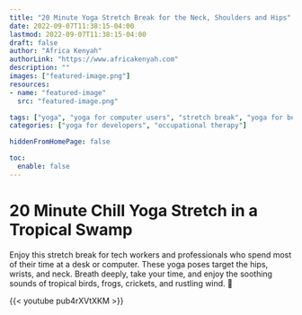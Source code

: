 ```yaml
---
title: "20 Minute Yoga Stretch Break for the Neck, Shoulders and Hips"
date: 2022-09-07T11:38:15-04:00
lastmod: 2022-09-07T11:38:15-04:00
draft: false
author: "Africa Kenyah"
authorLink: "https://www.africakenyah.com"
description: ""
images: ["featured-image.png"]
resources:
- name: "featured-image"
  src: "featured-image.png"

tags: ["yoga", "yoga for computer users", "stretch break", "yoga for beginners"]
categories: ["yoga for developers", "occupational therapy"]

hiddenFromHomePage: false

toc:
  enable: false
---
```


# 20 Minute Chill Yoga Stretch in a Tropical Swamp

Enjoy this stretch break for tech workers and professionals who spend most of their time at a desk or computer.  These yoga poses target the hips, wrists, and neck. Breath deeply, take your time, and enjoy the soothing sounds of tropical birds, frogs, crickets, and rustling wind. 💙

{{< youtube pub4rXVtXKM >}}